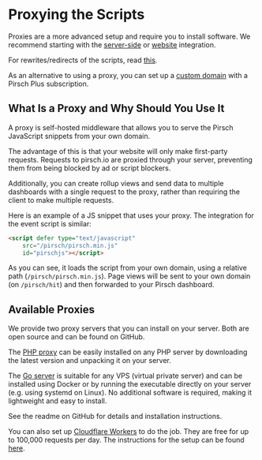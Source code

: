 # Proxying the Scripts

Proxies are a more advanced setup and require you to install software. We recommend starting with the [server-side](/get-started/backend-integration) or [website](/get-started/frontend-integration) integration.

For rewrites/redirects of the scripts, read [this](/faq#can-i-use-vercel-rewrites-redirects-to-proxy-the-scripts).

As an alternative to using a proxy, you can set up a [custom domain](/advanced/custom-domains.md) with a Pirsch Plus subscription.

## What Is a Proxy and Why Should You Use It

A proxy is self-hosted middleware that allows you to serve the Pirsch JavaScript snippets from your own domain.

The advantage of this is that your website will only make first-party requests. Requests to pirsch.io are proxied through your server, preventing them from being blocked by ad or script blockers.

Additionally, you can create rollup views and send data to multiple dashboards with a single request to the proxy, rather than requiring the client to make multiple requests.

Here is an example of a JS snippet that uses your proxy. The integration for the event script is similar:

```html
<script defer type="text/javascript"
    src="/pirsch/pirsch.min.js"
    id="pirschjs"></script>
```

As you can see, it loads the script from your own domain, using a relative path (`/pirsch/pirsch.min.js`). Page views will be sent to your own domain (on `/pirsch/hit`) and then forwarded to your Pirsch dashboard.

## Available Proxies

We provide two proxy servers that you can install on your server. Both are open source and can be found on GitHub.

The [PHP proxy](https://github.com/pirsch-analytics/pirsch-php-proxy) can be easily installed on any PHP server by downloading the latest version and unpacking it on your server.

The [Go server](https://github.com/pirsch-analytics/pirsch-go-proxy) is suitable for any VPS (virtual private server) and can be installed using Docker or by running the executable directly on your server (e.g. using systemd on Linux). No additional software is required, making it lightweight and easy to install.

See the readme on GitHub for details and installation instructions.

You can also set up [Cloudflare Workers](https://workers.cloudflare.com/) to do the job. They are free for up to 100,000 requests per day. The instructions for the setup can be found [here](../advanced/cf-workers).
